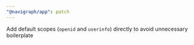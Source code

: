 ```yaml
---
"@navigraph/app": patch
---
```


Add default scopes (`openid` and `userinfo`) directly to avoid unnecessary boilerplate
